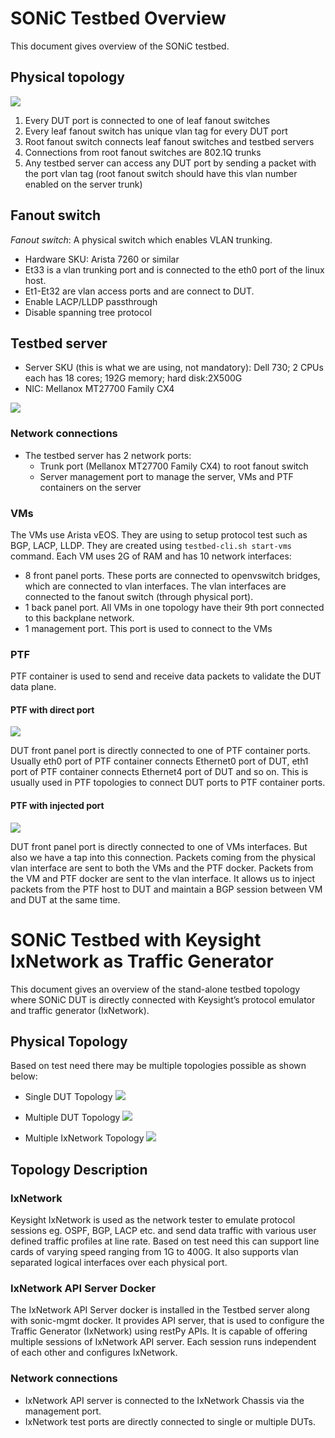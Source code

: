 # SONiC Testbed Overview

This document gives overview of the SONiC testbed. 

## Physical topology

![](img/testbed.png)

1. Every DUT port is connected to one of leaf fanout switches
2. Every leaf fanout switch has unique vlan tag for every DUT port
3. Root fanout switch connects leaf fanout switches and testbed servers
4. Connections from root fanout switches are 802.1Q trunks
5. Any testbed server can access any DUT port by sending a packet with the port vlan tag (root fanout switch should have this vlan number enabled on the server trunk)

## Fanout switch
*Fanout switch*: A physical switch which enables VLAN trunking. 
   * Hardware SKU: Arista 7260 or similar
   * Et33 is a vlan trunking port and is connected to the eth0 port of the linux host.
   * Et1-Et32 are vlan access ports and are connect to DUT.
   * Enable LACP/LLDP passthrough
   * Disable spanning tree protocol

## Testbed server

- Server SKU (this is what we are using, not mandatory): Dell 730; 2 CPUs each has 18 cores; 192G memory; hard disk:2X500G
- NIC: Mellanox MT27700 Family CX4

![](img/testbed-server.png)

### Network connections

- The testbed server has 2 network ports:
  - Trunk port (Mellanox MT27700 Family CX4) to root fanout switch
  - Server management port to manage the server, VMs and PTF containers on the server
 
### VMs

The VMs use Arista vEOS. They are using to setup protocol test such as BGP, LACP, LLDP. They are created using ```testbed-cli.sh start-vms``` command. Each VM uses 2G of RAM and has 10 network interfaces:

- 8 front panel ports. These ports are connected to openvswitch bridges, which are connected to vlan interfaces. The vlan interfaces are connected to the fanout switch (through physical port).
- 1 back panel port. All VMs in one topology have their 9th port connected to this backplane network.
- 1 management port. This port is used to connect to the VMs

### PTF

PTF container is used to send and receive data packets to validate the DUT data plane.

#### PTF with direct port
![](img/testbed-direct.png)

DUT front panel port is directly connected to one of PTF container ports. Usually eth0 port of PTF container connects Ethernet0 port of DUT, eth1 port of PTF container connects Ethernet4 port of DUT and so on. This is usually used in PTF topologies to connect DUT ports to PTF container ports.

#### PTF with injected port
![](img/testbed-injected.png)

DUT front panel port is directly connected to one of VMs interfaces. But also we have a tap into this connection. Packets coming from the physical vlan interface are sent to both the VMs and the PTF docker. Packets from the VM and PTF docker are sent to the vlan interface. It allows us to inject packets from the PTF host to DUT and maintain a BGP session between VM and DUT at the same time.

# SONiC Testbed with Keysight IxNetwork as Traffic Generator

This document gives an overview of the stand-alone testbed topology where SONiC DUT is directly connected with Keysight’s protocol emulator and traffic generator (IxNetwork).

## Physical Topology

Based on test need there may be multiple topologies possible as shown below:

- Single DUT Topology
![](img/single-dut-topology.png)


- Multiple DUT Topology
![](img/multiple-dut-topology.png)


- Multiple IxNetwork Topology
![](img/multiple-ixnetwork.png)

## Topology Description

### IxNetwork
Keysight IxNetwork is used as the network tester to emulate protocol sessions eg. OSPF, BGP, LACP etc. and send data traffic with various user defined traffic profiles at line rate. Based on test need this can support line cards of varying speed ranging from 1G to 400G. It also supports vlan separated logical interfaces over each physical port.

### IxNetwork API Server Docker

The IxNetwork API Server docker is installed in the Testbed server along with sonic-mgmt docker. It provides API server, that is used to configure the Traffic Generator (IxNetwork) using restPy APIs. It is capable of offering multiple sessions of IxNetwork API server. Each session runs independent of each other and configures IxNetwork.

### Network connections
- IxNetwork API server is connected to the IxNetwork Chassis via the management port. 
- IxNetwork test ports are directly connected to single or multiple DUTs.
